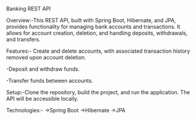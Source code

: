 Banking REST API

Overview:-This REST API, built with Spring Boot, Hibernate, and JPA, provides functionality for managing bank accounts and transactions. It allows for account creation, deletion, and handling deposits, withdrawals, and transfers.

Features:- Create and delete accounts, with associated transaction history removed upon account deletion.

-Deposit and withdraw funds.

-Transfer funds between accounts.

Setup:-Clone the repository, build the project, and run the application. The API will be accessible locally.

Technologies:-
->Spring Boot
->Hibernate
->JPA
